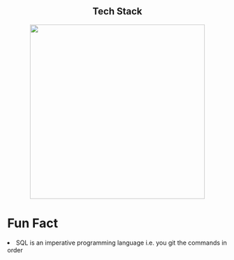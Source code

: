<h2 align="center" width="1200px"> Tech Stack </h2> 
<p align="center">
  <img width="400px" src="https://skillicons.dev/icons?i=postgres,git,vscode&perline=10" />
</p>


# Fun Fact

<li>SQL is an imperative programming language i.e. you git the commands in order</li>
